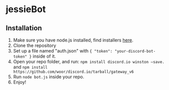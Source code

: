 # jessieBot
## Installation
1. Make sure you have node.js installed, find installers [here](https://nodejs.org/en/download).
2. Clone the repository
3. Set up a file named "auth.json" with ```{
    "token": "your-discord-bot-token"
}``` inside of it.
4. Open your repo folder, and run: ```npm install discord.io winston –save.``` and ```npm install https://github.com/woor/discord.io/tarball/gateway_v6```
5. Run ```node bot.js``` inside your repo.
6. Enjoy!
